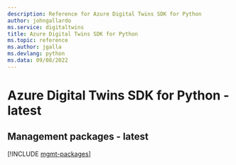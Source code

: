 ```yaml
---
description: Reference for Azure Digital Twins SDK for Python
author: johngallardo
ms.service: digitaltwins
title: Azure Digital Twins SDK for Python
ms.topic: reference
ms.author: jgalla
ms.devlang: python
ms.data: 09/08/2022
---
```

# Azure Digital Twins SDK for Python - latest

## Management packages - latest
[!INCLUDE [mgmt-packages](digital-twins-mgmt-index.md)]